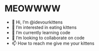 # MEOWWWW
- 👋 Hi, I’m @idevourkittens
- 👀 I’m interested in eating kittens
- 🌱 I’m currently learning code
- 💞️ I’m looking to collaborate on code
- 📫 How to reach me give me your kittens

<!---
idevourkittens/idevourkittens is a ✨ special ✨ repository because its `README.md` (this file) appears on your GitHub profile.
You can click the Preview link to take a look at your changes.
--->
